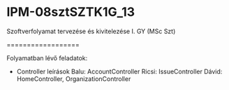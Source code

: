 IPM-08sztSZTK1G_13
==================

Szoftverfolyamat tervezése és kivitelezése I. GY (MSc Szt)

==================

Folyamatban lévő feladatok:

- Controller leírások
    Balu: AccountController
    Ricsi: IssueController
    Dávid: HomeController, OrganizationController
